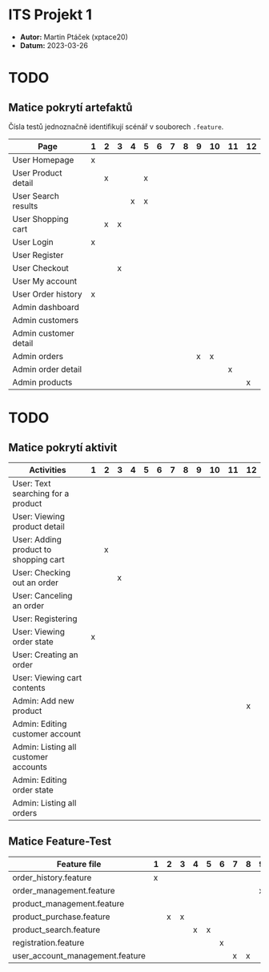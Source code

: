 # ITS Projekt 1

- **Autor:** Martin Ptáček (xptace20)
- **Datum:** 2023-03-26

# TODO
## Matice pokrytí artefaktů

Čísla testů jednoznačně identifikují scénář v souborech `.feature`.

| Page                  | 1 | 2 | 3 | 4  | 5  |   6 |   7 |   8 | 9 | 10 | 11 | 12 |
|-----------------------|---|---|---|----|----|-----|-----|-----|---|----|----|----|
| User Homepage         | x |   |   |    |    |     |     |     |   |    |    |    |
| User Product detail   |   | x |   |    |  x |     |     |     |   |    |    |    |
| User Search results   |   |   |   | x  | x  |     |     |     |   |    |    |    |
| User Shopping cart    |   | x | x |    |    |     |     |     |   |    |    |    |
| User Login            | x |   |   |    |    |     |     |     |   |    |    |    |
| User Register         |   |   |   |    |    |     |     |     |   |    |    |    |
| User Checkout         |   |   | x |    |    |     |     |     |   |    |    |    |
| User My account       |   |   |   |    |    |     |     |     |   |    |    |    |
| User Order history    | x |   |   |    |    |     |     |     |   |    |    |    |
| Admin dashboard       |   |   |   |    |    |     |     |     |   |    |    |    |
| Admin customers       |   |   |   |    |    |     |     |     |   |    |    |    |
| Admin customer detail |   |   |   |    |    |     |     |     |   |    |    |    |
| Admin orders          |   |   |   |    |    |     |     |     | x | x  |    |    |
| Admin order detail    |   |   |   |    |    |     |     |     |   |    |  x |    |
| Admin products        |   |   |   |    |    |     |     |     |   |    |    |  x |

# TODO
## Matice pokrytí aktivit

| Activities                            | 1 | 2 | 3 | 4 | 5 | 6 | 7 | 8 | 9 | 10 | 11 | 12 |
|---------------------------------------|---|---|---|---|---|---|---|---|---|----|----|----|
| User: Text searching for a product    |   |   |   |   |   |   |   |   |   |    |    |    |
| User: Viewing product detail          |   |   |   |   |   |   |   |   |   |    |    |    |
| User: Adding product to shopping cart |   | x |   |   |   |   |   |   |   |    |    |    |
| User: Checking out an order           |   |   | x |   |   |   |   |   |   |    |    |    |
| User: Canceling an order              |   |   |   |   |   |   |   |   |   |    |    |    |
| User: Registering                     |   |   |   |   |   |   |   |   |   |    |    |    |
| User: Viewing order state             | x |   |   |   |   |   |   |   |   |    |    |    |
| User: Creating an order               |   |   |   |   |   |   |   |   |   |    |    |    |
| User: Viewing cart contents           |   |   |   |   |   |   |   |   |   |    |    |    |
| Admin: Add new product                |   |   |   |   |   |   |   |   |   |    |    | x  |
| Admin: Editing customer account       |   |   |   |   |   |   |   |   |   |    |    |    |
| Admin: Listing all customer accounts  |   |   |   |   |   |   |   |   |   |    |    |    |
| Admin: Editing order state            |   |   |   |   |   |   |   |   |   |    |    |    |
| Admin: Listing all orders             |   |   |   |   |   |   |   |   |   |    |    |    |



## Matice Feature-Test

| Feature file                      | 1 | 2 | 3 | 4 | 5 | 6 | 7 | 8 | 9 | 10 | 11 | 12 |
|-----------------------------------|---|---|---|---|---|---|---|---|---|----|----|----|
| order_history.feature             | x |   |   |   |   |   |   |   |   |    |    |    |
| order_management.feature          |   |   |   |   |   |   |   |   | x | x  | x  |    |
| product_management.feature        |   |   |   |   |   |   |   |   |   |    |    | x  |
| product_purchase.feature          |   | x | x |   |   |   |   |   |   |    |    |    |
| product_search.feature            |   |   |   | x | x |   |   |   |   |    |    |    |
| registration.feature              |   |   |   |   |   | x |   |   |   |    |    |    |
| user_account_management.feature   |   |   |   |   |   |   | x | x |   |    |    |    |
